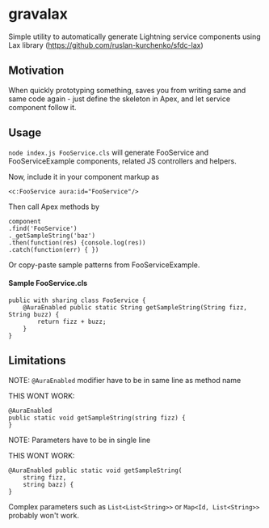 # gravalax
Simple utility to automatically generate Lightning service components using Lax library (https://github.com/ruslan-kurchenko/sfdc-lax)

## Motivation
When quickly prototyping something, saves you from writing same and same code again - just define the skeleton in Apex, and let service component follow it.

## Usage
`node index.js FooService.cls` will generate FooService and FooServiceExample components, related JS controllers and helpers.

Now, include it in your component markup as

`<c:FooService aura:id="FooService"/>`

Then call Apex methods by
```
component
.find('FooService')
._getSampleString('baz')
.then(function(res) {console.log(res))
.catch(function(err) { })
```

Or copy-paste sample patterns from FooServiceExample.

#### Sample FooService.cls
```
public with sharing class FooService {
	@AuraEnabled public static String getSampleString(String fizz, String buzz) {
		return fizz + buzz;
	}
}
```

## Limitations
NOTE: `@AuraEnabled` modifier have to be in same line as method name

THIS WONT WORK:
```
@AuraEnabled 
public static void getSampleString(string fizz) {
}
```
NOTE: Parameters have to be in single line

THIS WONT WORK:
```
@AuraEnabled public static void getSampleString(
	string fizz,
	string bazz) {
}
```

Complex parameters such as `List<List<String>>` or `Map<Id, List<String>>` probably won't work.